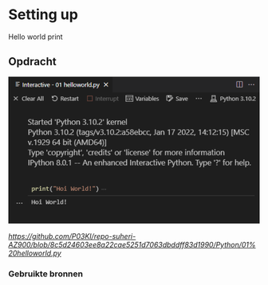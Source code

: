# **Setting up**

Hello world print

## **Opdracht**

![SS](../00_includes/PRG/01.01.png)

*<https://github.com/P03KI/repo-suheri-AZ900/blob/8c5d24603ee8a22cae5251d7063dbddff83d1990/Python/01%20helloworld.py>*

### **Gebruikte bronnen**

